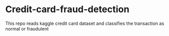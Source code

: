 # Credit-card-fraud-detection
This repo reads kaggle credit card dataset and classifies the transaction as normal or fraudulent
